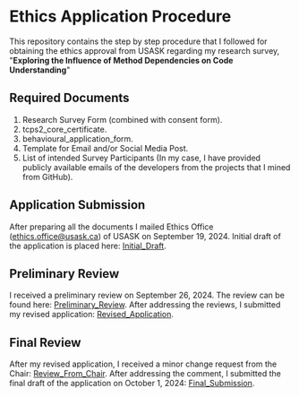 # Ethics Application Procedure
This repository contains the step by step procedure that I followed for obtaining the ethics approval from USASK regarding my research survey, "<b>Exploring the Influence of Method Dependencies on Code Understanding</b>"

## Required Documents
<ol>
<li>Research Survey Form (combined with consent form).</li>
<li> tcps2_core_certificate.</li>
<li> behavioural_application_form.</li>
<li> Template for Email and/or Social Media Post.</li>
<li> List of intended Survey Participants (In my case, I have provided publicly available emails of the developers from the projects that I mined from GitHub).</li>
</ol>

## Application Submission
After preparing all the documents I mailed Ethics Office (ethics.office@usask.ca) of USASK on September 19, 2024. Initial draft of the application is placed here: [Initial_Draft](/Ethics_Application_Initial/).

## Preliminary Review
I received a preliminary review on September 26, 2024. The review can be found here: [Preliminary_Review](/Preliminary_Review/). After addressing the reviews, I submitted my revised application: [Revised_Application](/Ethics_Application_Revised/).

## Final Review
After my revised application, I received a minor change request from the Chair: [Review_From_Chair](/Review_From_Chair.png). After addressing the comment, I submitted the final draft of the application on October 1, 2024: [Final_Submission](/Ethics_Application_Final.pdf).